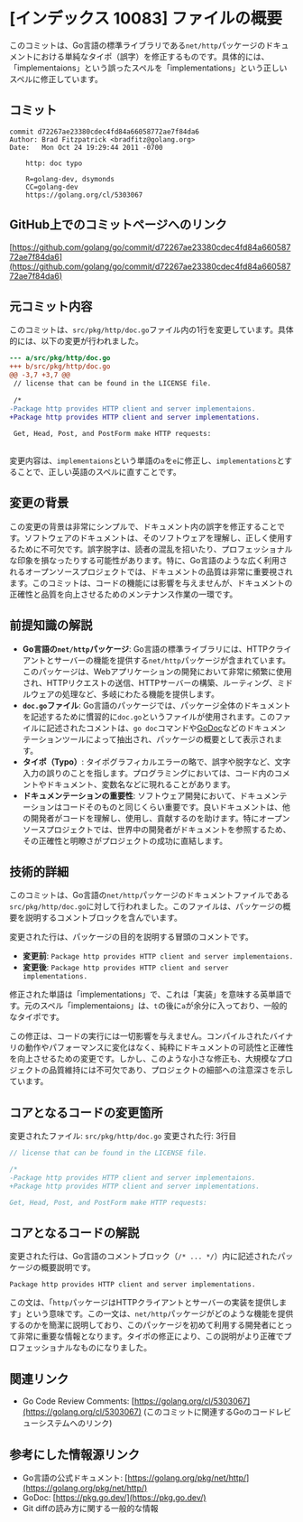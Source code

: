 # [インデックス 10083] ファイルの概要

このコミットは、Go言語の標準ライブラリである`net/http`パッケージのドキュメントにおける単純なタイポ（誤字）を修正するものです。具体的には、「implementaions」という誤ったスペルを「implementations」という正しいスペルに修正しています。

## コミット

```
commit d72267ae23380cdec4fd84a66058772ae7f84da6
Author: Brad Fitzpatrick <bradfitz@golang.org>
Date:   Mon Oct 24 19:29:44 2011 -0700

    http: doc typo
    
    R=golang-dev, dsymonds
    CC=golang-dev
    https://golang.org/cl/5303067
```

## GitHub上でのコミットページへのリンク

[https://github.com/golang/go/commit/d72267ae23380cdec4fd84a66058772ae7f84da6](https://github.com/golang/go/commit/d72267ae23380cdec4fd84a66058772ae7f84da6)

## 元コミット内容

このコミットは、`src/pkg/http/doc.go`ファイル内の1行を変更しています。具体的には、以下の変更が行われました。

```diff
--- a/src/pkg/http/doc.go
+++ b/src/pkg/http/doc.go
@@ -3,7 +3,7 @@
 // license that can be found in the LICENSE file.
 
 /*
-Package http provides HTTP client and server implementaions.
+Package http provides HTTP client and server implementations.
 
 Get, Head, Post, and PostForm make HTTP requests:
 
```

変更内容は、`implementaions`という単語の`a`を`e`に修正し、`implementations`とすることで、正しい英語のスペルに直すことです。

## 変更の背景

この変更の背景は非常にシンプルで、ドキュメント内の誤字を修正することです。ソフトウェアのドキュメントは、そのソフトウェアを理解し、正しく使用するために不可欠です。誤字脱字は、読者の混乱を招いたり、プロフェッショナルな印象を損なったりする可能性があります。特に、Go言語のような広く利用されるオープンソースプロジェクトでは、ドキュメントの品質は非常に重要視されます。このコミットは、コードの機能には影響を与えませんが、ドキュメントの正確性と品質を向上させるためのメンテナンス作業の一環です。

## 前提知識の解説

*   **Go言語の`net/http`パッケージ**: Go言語の標準ライブラリには、HTTPクライアントとサーバーの機能を提供する`net/http`パッケージが含まれています。このパッケージは、Webアプリケーションの開発において非常に頻繁に使用され、HTTPリクエストの送信、HTTPサーバーの構築、ルーティング、ミドルウェアの処理など、多岐にわたる機能を提供します。
*   **`doc.go`ファイル**: Go言語のパッケージでは、パッケージ全体のドキュメントを記述するために慣習的に`doc.go`というファイルが使用されます。このファイルに記述されたコメントは、`go doc`コマンドや[GoDoc](https://pkg.go.dev/)などのドキュメンテーションツールによって抽出され、パッケージの概要として表示されます。
*   **タイポ（Typo）**: タイポグラフィカルエラーの略で、誤字や脱字など、文字入力の誤りのことを指します。プログラミングにおいては、コード内のコメントやドキュメント、変数名などに現れることがあります。
*   **ドキュメンテーションの重要性**: ソフトウェア開発において、ドキュメンテーションはコードそのものと同じくらい重要です。良いドキュメントは、他の開発者がコードを理解し、使用し、貢献するのを助けます。特にオープンソースプロジェクトでは、世界中の開発者がドキュメントを参照するため、その正確性と明瞭さがプロジェクトの成功に直結します。

## 技術的詳細

このコミットは、Go言語の`net/http`パッケージのドキュメントファイルである`src/pkg/http/doc.go`に対して行われました。このファイルは、パッケージの概要を説明するコメントブロックを含んでいます。

変更された行は、パッケージの目的を説明する冒頭のコメントです。

*   **変更前**: `Package http provides HTTP client and server implementaions.`
*   **変更後**: `Package http provides HTTP client and server implementations.`

修正された単語は「implementations」で、これは「実装」を意味する英単語です。元のスペル「implementaions」は、`t`の後に`a`が余分に入っており、一般的なタイポです。

この修正は、コードの実行には一切影響を与えません。コンパイルされたバイナリの動作やパフォーマンスに変化はなく、純粋にドキュメントの可読性と正確性を向上させるための変更です。しかし、このような小さな修正も、大規模なプロジェクトの品質維持には不可欠であり、プロジェクトの細部への注意深さを示しています。

## コアとなるコードの変更箇所

変更されたファイル: `src/pkg/http/doc.go`
変更された行: 3行目

```go
// license that can be found in the LICENSE file.

/*
-Package http provides HTTP client and server implementaions.
+Package http provides HTTP client and server implementations.

Get, Head, Post, and PostForm make HTTP requests:
```

## コアとなるコードの解説

変更された行は、Go言語のコメントブロック（`/* ... */`）内に記述されたパッケージの概要説明です。

`Package http provides HTTP client and server implementations.`

この文は、「`http`パッケージはHTTPクライアントとサーバーの実装を提供します」という意味です。この一文は、`net/http`パッケージがどのような機能を提供するのかを簡潔に説明しており、このパッケージを初めて利用する開発者にとって非常に重要な情報となります。タイポの修正により、この説明がより正確でプロフェッショナルなものになりました。

## 関連リンク

*   Go Code Review Comments: [https://golang.org/cl/5303067](https://golang.org/cl/5303067) (このコミットに関連するGoのコードレビューシステムへのリンク)

## 参考にした情報源リンク

*   Go言語の公式ドキュメント: [https://golang.org/pkg/net/http/](https://golang.org/pkg/net/http/)
*   GoDoc: [https://pkg.go.dev/](https://pkg.go.dev/)
*   Git diffの読み方に関する一般的な情報
